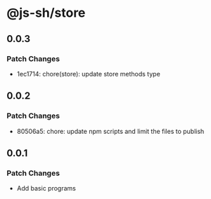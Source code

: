 # @js-sh/store

## 0.0.3

### Patch Changes

- 1ec1714: chore(store): update store methods type

## 0.0.2

### Patch Changes

- 80506a5: chore: update npm scripts and limit the files to publish

## 0.0.1

### Patch Changes

- Add basic programs
